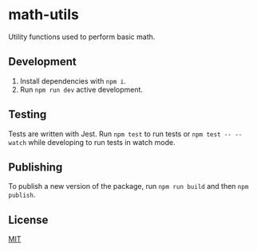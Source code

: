 # math-utils

Utility functions used to perform basic math.

## Development

1. Install dependencies with `npm i`.
2. Run `npm run dev` active development.

## Testing

Tests are written with Jest. Run `npm test` to run tests or `npm test -- --watch` while developing to run tests in watch mode.

## Publishing

To publish a new version of the package, run `npm run build` and then `npm publish`.

## License

[MIT](LICENSE)
